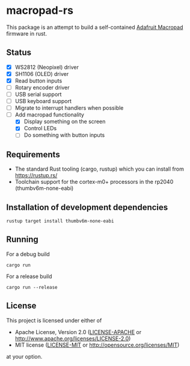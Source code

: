 # macropad-rs

This package is an attempt to build a self-contained [Adafruit Macropad](https://learn.adafruit.com/adafruit-macropad-rp2040) firmware in rust.

## Status

- [x] WS2812 (Neopixel) driver
- [x] SH1106 (OLED) driver
- [x] Read button inputs
- [ ] Rotary encoder driver
- [ ] USB serial support
- [ ] USB keyboard support
- [ ] Migrate to interrupt handlers when possible
- [ ] Add macropad functionality
  - [x] Display something on the screen
  - [x] Control LEDs
  - [ ] Do something with button inputs

## Requirements

- The standard Rust tooling (cargo, rustup) which you can install from https://rustup.rs/
- Toolchain support for the cortex-m0+ processors in the rp2040 (thumbv6m-none-eabi)

## Installation of development dependencies

```
rustup target install thumbv6m-none-eabi
```

## Running

For a debug build

```
cargo run
```

For a release build

```
cargo run --release
```

## License

This project is licensed under either of

- Apache License, Version 2.0 ([LICENSE-APACHE](LICENSE-APACHE) or
  http://www.apache.org/licenses/LICENSE-2.0)
- MIT license ([LICENSE-MIT](LICENSE-MIT) or http://opensource.org/licenses/MIT)

at your option.
